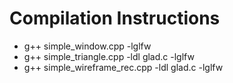 # Compilation Instructions

+ g++ simple_window.cpp -lglfw
+ g++ simple_triangle.cpp -ldl glad.c -lglfw
+ g++ simple_wireframe_rec.cpp -ldl glad.c -lglfw

